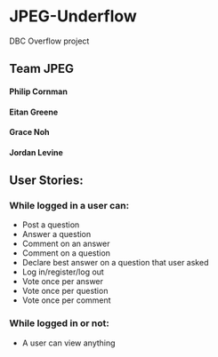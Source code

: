 # JPEG-Underflow
DBC Overflow project

## Team JPEG
#### Philip Cornman
#### Eitan Greene
#### Grace Noh
#### Jordan Levine

## User Stories:
### While logged in a user can:
* Post a question
* Answer a question
* Comment on an answer
* Comment on a question
* Declare best answer on a question that user asked
* Log in/register/log out
* Vote once per answer
* Vote once per question
* Vote once per comment

### While logged in or not:
* A user can view anything
